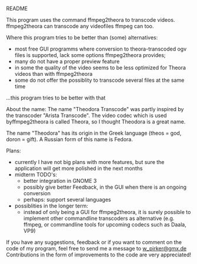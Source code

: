 README

This program uses the command ffmpeg2theora to transcode videos. 
ffmpeg2theora can transcode any videofiles ffmpeg can too. 

Where this program tries to be better than (some) alternatives:
* most free GUI programms where conversion to theora-transcoded ogv files  is 
supported, lack some options ffmpeg2theora provides; 
* many do not have a proper preview feature 
* in some the quality of the video seems to be less optimized for Theora videos 
than with ffmpeg2theora
* some do not offer the possiblity to transcode several files at the same time

...this program tries to be better with that

About the name:
The name "Theodora Transcode" was partly inspired by the transcoder "Arista Transcode".
The video codec which is used byffmpeg2theora is called Theora, so I thought Theodora 
is a great name.  

The name "Theodora" has its origin in the Greek language (theos = god, doron = gift).
A Russian form of this name is Fedora.

Plans:
* currently I have not big plans with more features, but sure the application will get
more polished in the next months
* midterm TODO's:
	- better integration in GNOME 3
	- possibly give better Feedback, in the GUI when there is an ongoing conversion
	- perhaps: support several languages 
* possiblities in the longer term:  
	- instead of only being a GUI for ffmpeg2theora, it is surely possible to implement
	other commandline transcoders as alternative (e.g. ffmpeg, or commandline tools
	for upcoming codecs such as Daala, VP9)

If you have any suggestions, feedback or if you want to comment on the code of my program,
feel free to send me a message to w_pirker@gmx.de 
Contributions in the form of improvements to the code are very appreciated!
